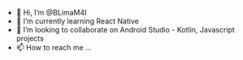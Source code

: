 - 👋 Hi, I’m @BLimaM4I
- 🌱 I’m currently learning React Native
- 💞️ I’m looking to collaborate on Android Studio - Kotlin, Javascript projects
- 📫 How to reach me ...

<!---
BLimaM4I/BLimaM4I is a ✨ special ✨ repository because its `README.md` (this file) appears on your GitHub profile.
You can click the Preview link to take a look at your changes.
--->
